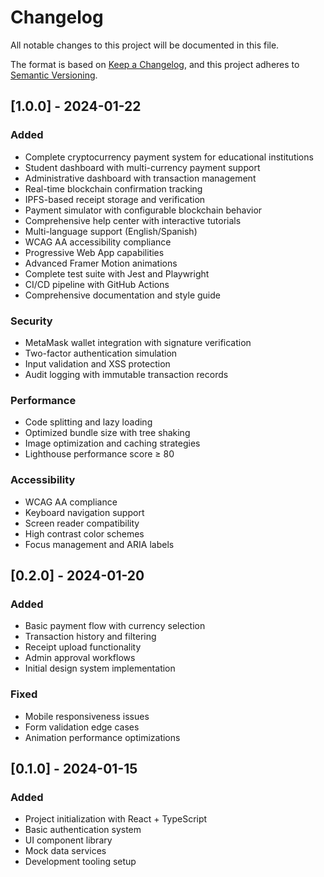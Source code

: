 # Changelog

All notable changes to this project will be documented in this file.

The format is based on [Keep a Changelog](https://keepachangelog.com/en/1.0.0/),
and this project adheres to [Semantic Versioning](https://semver.org/spec/v2.0.0.html).

## [1.0.0] - 2024-01-22

### Added
- Complete cryptocurrency payment system for educational institutions
- Student dashboard with multi-currency payment support
- Administrative dashboard with transaction management
- Real-time blockchain confirmation tracking
- IPFS-based receipt storage and verification
- Payment simulator with configurable blockchain behavior
- Comprehensive help center with interactive tutorials
- Multi-language support (English/Spanish)
- WCAG AA accessibility compliance
- Progressive Web App capabilities
- Advanced Framer Motion animations
- Complete test suite with Jest and Playwright
- CI/CD pipeline with GitHub Actions
- Comprehensive documentation and style guide

### Security
- MetaMask wallet integration with signature verification
- Two-factor authentication simulation
- Input validation and XSS protection
- Audit logging with immutable transaction records

### Performance
- Code splitting and lazy loading
- Optimized bundle size with tree shaking
- Image optimization and caching strategies
- Lighthouse performance score ≥ 80

### Accessibility
- WCAG AA compliance
- Keyboard navigation support
- Screen reader compatibility
- High contrast color schemes
- Focus management and ARIA labels

## [0.2.0] - 2024-01-20

### Added
- Basic payment flow with currency selection
- Transaction history and filtering
- Receipt upload functionality
- Admin approval workflows
- Initial design system implementation

### Fixed
- Mobile responsiveness issues
- Form validation edge cases
- Animation performance optimizations

## [0.1.0] - 2024-01-15

### Added
- Project initialization with React + TypeScript
- Basic authentication system
- UI component library
- Mock data services
- Development tooling setup